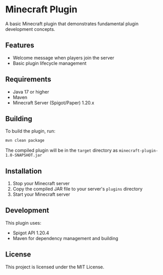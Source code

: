 # Minecraft Plugin

A basic Minecraft plugin that demonstrates fundamental plugin development concepts.

## Features

- Welcome message when players join the server
- Basic plugin lifecycle management

## Requirements

- Java 17 or higher
- Maven
- Minecraft Server (Spigot/Paper) 1.20.x

## Building

To build the plugin, run:

```bash
mvn clean package
```

The compiled plugin will be in the `target` directory as `minecraft-plugin-1.0-SNAPSHOT.jar`

## Installation

1. Stop your Minecraft server
2. Copy the compiled JAR file to your server's `plugins` directory
3. Start your Minecraft server

## Development

This plugin uses:
- Spigot API 1.20.4
- Maven for dependency management and building

## License

This project is licensed under the MIT License. 